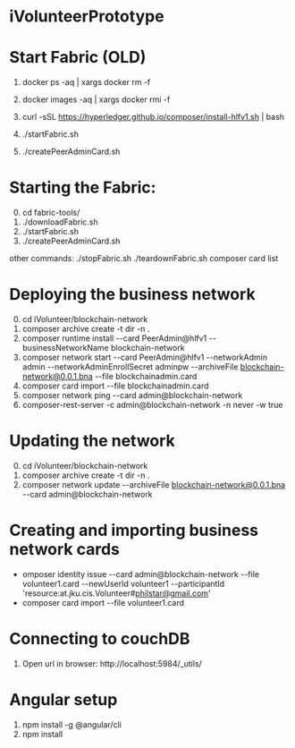 # iVolunteerPrototype

# Start Fabric (OLD)
1. docker ps -aq | xargs docker rm -f
2. docker images -aq | xargs docker rmi -f

3. curl -sSL https://hyperledger.github.io/composer/install-hlfv1.sh | bash
4. ./startFabric.sh
4. ./createPeerAdminCard.sh
# 

# Starting the Fabric:
0. cd fabric-tools/
1. ./downloadFabric.sh
2. ./startFabric.sh
3. ./createPeerAdminCard.sh

other commands:
./stopFabric.sh
./teardownFabric.sh
composer card list
# 

# Deploying the business network
0. cd iVolunteer/blockchain-network
1. composer archive create -t dir -n .
2. composer runtime install --card PeerAdmin@hlfv1 --businessNetworkName blockchain-network
3. composer network start --card PeerAdmin@hlfv1 --networkAdmin admin --networkAdminEnrollSecret adminpw --archiveFile blockchain-network@0.0.1.bna --file blockchainadmin.card
4. composer card import --file blockchainadmin.card
5. composer network ping --card admin@blockchain-network
6. composer-rest-server -c admin@blockchain-network -n never -w true
# 

# Updating the network
0. cd iVolunteer/blockchain-network
1. composer archive create -t dir -n .
2. composer network update --archiveFile blockchain-network@0.0.1.bna --card admin@blockchain-network
# 

# Creating and importing business network cards
* omposer identity issue --card admin@blockchain-network --file volunteer1.card --newUserId volunteer1 --participantId 'resource:at.jku.cis.Volunteer#philstar@gmail.com'
* composer card import --file volunteer1.card 

# Connecting to couchDB
1. Open url in browser: http://localhost:5984/_utils/

# Angular setup
1. npm install -g @angular/cli
2. npm install


